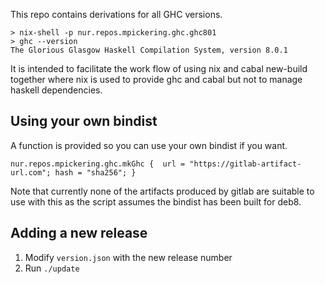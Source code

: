 This repo contains derivations for all GHC versions.

```
> nix-shell -p nur.repos.mpickering.ghc.ghc801
> ghc --version
The Glorious Glasgow Haskell Compilation System, version 8.0.1
```

It is intended to facilitate the work flow of using nix and cabal new-build together
where nix is used to provide ghc and cabal but not to manage haskell dependencies.

## Using your own bindist

A function is provided so you can use your own bindist if you want.

```
nur.repos.mpickering.ghc.mkGhc {  url = "https://gitlab-artifact-url.com"; hash = "sha256"; }
```

Note that currently none of the artifacts produced by gitlab are suitable to
use with this as the script assumes the bindist has been built for deb8.

## Adding a new release

1. Modify `version.json` with the new release number
2. Run `./update`

